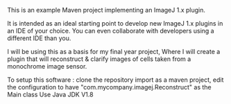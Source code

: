 This is an example Maven project implementing an ImageJ 1.x plugin.

It is intended as an ideal starting point to develop new ImageJ 1.x plugins
in an IDE of your choice. You can even collaborate with developers using a
different IDE than you.

I will be using this as a basis for my final year project, Where I will 
create a plugin that will reconstruct & clarify images of cells taken from 
a monochrome image sensor.

To setup this software : 
    clone the repository
    import as a maven project, 
    edit the configuration to have "com.mycompany.imagej.Reconstruct" as the Main class
    Use Java JDK V1.8